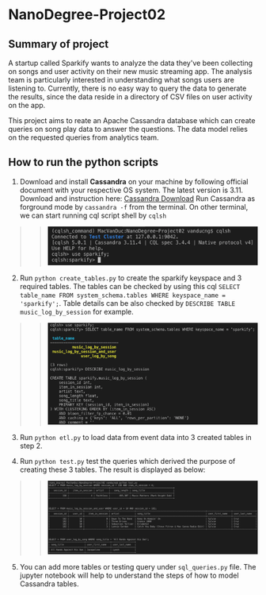 # NanoDegree-Project02
## Summary of project
A startup called Sparkify wants to analyze the data they've been collecting on songs and user activity on their new music streaming app. The analysis team is particularly interested in understanding what songs users are listening to. Currently, there is no easy way to query the data to generate the results, since the data reside in a directory of CSV files on user activity on the app.

This project aims to reate an Apache Cassandra database which can create queries on song play data to answer the questions. The data model relies on the requested queries from analytics team. 

## How to run the python scripts
1. Download and install **Cassandra** on your machine by following official document with your respective OS system. The latest version is 3.11. Download and instruction here: [Cassandra Download](http://cassandra.apache.org/download/)
Run Cassandra as forground mode by ```cassandra -f``` from the terminal. On other terminal, we can start running cql script shell by ```cqlsh```

>> ![cassandra querry lanaguage](/images/cqlsh.png)

2. Run ```python create_tables.py``` to create the sparkify keyspace and 3 required tables. The tables can be checked by using this cql ```SELECT table_name FROM system_schema.tables WHERE keyspace_name = 'sparkify';```. Table details can be also checked by ```DESCRIBE TABLE music_log_by_session``` for example.

>> ![Table Setup](/images/sparkify_tables.png)

3. Run `python etl.py` to load data from event data into 3 created tables in step 2.

4. Run `python test.py` test the queries which derived the purpose of creating these 3 tables. The result is displayed as below:
>> ![Query validation](/images/query_validation.png)

5. You can add more tables or testing query under ```sql_queries.py``` file. The jupyter notebook will help to understand the steps of how to model Cassandra tables.



